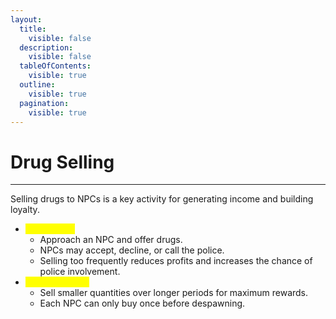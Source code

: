 ```yaml
---
layout:
  title:
    visible: false
  description:
    visible: false
  tableOfContents:
    visible: true
  outline:
    visible: true
  pagination:
    visible: true
---
```


# Drug Selling

***

Selling drugs to NPCs is a key activity for generating income and building loyalty.

* <mark style="color:yellow;">**Mechanics**</mark><mark style="color:yellow;">:</mark>
  * Approach an NPC and offer drugs.
  * NPCs may accept, decline, or call the police.
  * Selling too frequently reduces profits and increases the chance of police involvement.
* <mark style="color:yellow;">**Best Practices**</mark><mark style="color:yellow;">:</mark>
  * Sell smaller quantities over longer periods for maximum rewards.
  * Each NPC can only buy once before despawning.
